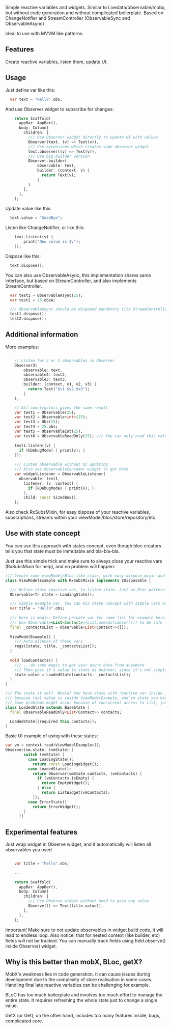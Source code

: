 Simple reactive variables and widgets.
Similar to Livedata/observable/mobx, but without code generation and without complicated boilerplate.
Based on ChangeNotifier and StreamController (ObservableSync and ObservableAsync)

Ideal to use with MVVM like patterns.

## Features

Create reactive variables, listen them, update UI.

## Usage

Just define var like this:

```dart
  var text = "Hello".obs;
```

And use Observer widget to subscribe for changes:

```dart
    return Scaffold(
      appBar: AppBar(),
      body: Column(
        children: [
          /// Use Observer widget directly to update UI with values
          Observer(text, (v) => Text(v)),
          /// Use extensions which creates same observer widget
          text.observer((v) => Text(v)),
          /// Use big builder version
          Observer.builder(
              observable: text,
              builder: (context, v) {
                return Text(v);
              }
          )
        ],
      ),
    );
```

Update value like this:

```dart
  text.value = "GoodBye";
```

Listen like ChangeNotifier, or like this:

```dart
    text.listen((v) {
        print("New value is $v");
    });
```

Dispose like this:

```dart
  text.dispose();
```

You can also use ObservableAsync, this implementation shares same interface, but based
on StreamController, and also implements StreamController.

```dart
  var test1 = ObservableAsync(25);
  var test2 = 25.obsA;

  /// ObservableAsync should be disposed mandatory (its StreamController based).
  test1.dispose();
  test2.dispose();
```

## Additional information

More examples:

```dart

    // Listen for 2 or 3 observables in Observer
    Observer3(
        observable: text,
        observable2: text2,
        observable3: text3,
        builder: (context, v1, v2, v3) {
          return Text("$v1 $v2 $v3");
        }
    ),

    // All constructors gives the same result
    var test1 = Observable(25);
    var test2 = Observable<int>(25);
    var test3 = Obs(25);
    var test4 = 25.obs;
    var test5 = ObservableInt(25);
    var test6 = ObservableReadOnly(25); /// You can only read this value
    
    test1.listen((v) {
      if (kDebugMode) { print(v); }
    });
    
    /// Listen observable without UI updating
    /// Also see ObservableConsumer widget to get both
    var widgetListener = ObservableListener(
      observable: test1,
        listener: (v, context) {
          if (kDebugMode) { print(v); }
        },
        child: const SizedBox(),
    );
```
Also check RxSubsMixin, for easy dispose of your reactive variables, subscriptions, streams within your viewModel/bloc/store/repository/etc.

## Use with state concept

You can use this approach with states concept, even though bloc creators tells you that state must be immutable and bla-bla-bla.

Just use this simple trick and make sure to always close your reactive vars (RxSubsMixin for help), and no problem will happen:

```dart
/// Create some viewModel/Bloc-like class, with easy dispose mixin and disposable interface
class ViewModelExample with RxSubsMixin implements IDisposable {

  /// Define state reactive var, to listen state. Just as Bloc pattern do.
  Observable<T> state = LoadingState();

  /// Simple example var. You can mix state concept with simple vars or not, it's you to decide
  var title = "Hello".obs;
  
  /// Here is magic. Define private var for some list for example here. It will used in state.
  /// Use Observable<List<Contact>>(List.unmodifiable([])) to be safe from concurrent access
  final _contactsList = Observable<List<Contact>>([]);
  
  ViewModelExample() {
    /// Auto-dispose of these vars
    regs([state, title, _contactsList]);
  }
  
  void loadContacts() {
    /// ...do some magic to get your async data from anywhere
    /// Then pass it's value to state as pointer, since it's not simple type.
    state.value = LoadedState(contacts: _contactsList);
  }
}

/// The state it self. Whola! You have state with reactive var inside it.
/// because real value is inside ViewModelExample, and in state you have only link to it.
/// Some problems might occur because of concurrent access to list, just make sure you change your data only inside ViewModel.
class LoadedState extends BaseState {
  final ObservableReadOnly<List<Contact>> contacts;

  LoadedState({required this.contacts});
}

```

Basic UI example of using with these states:

```dart
var vm = context.read<ViewModelExample>();
Observer(vm.state, (vmState) {
        switch (vmState) {
          case LoadingState():
            return const LoadingWidget();
          case LoadedState():
            return Observer(vmState.contacts, (vmContacts) {
              if (vmContacts.isEmpty) {
                return EmptyWidget();
              } else {
                return ListWidget(vmContacts);
            });
          case ErrorState():
            return ErrorWidget();
        }
      })

```

## Experimental features
Just wrap widget in Observe widget, and it automatically will listen all observables you used

```dart

    var title = "hello".obs;

    ...
  
    return Scaffold(
      appBar: AppBar(),
      body: Column(
        children: [
          /// Use Observe widget without need to pass any value
          Observe(() => Text(title.value)),
        ],
      ),
    );
```

Important! Make sure to not update observables in widget build code, it will lead to endless loop.
Also notice, that for nested context (like builder, etc) fields will not be tracked.
You can manually track fields using field.observe() inside Observe() widget.

## Why is this better than mobX, BLoc, getX?

MobX's weakness lies in code generation. It can cause issues during development due to the complexity of store realisation in some cases. 
Handling final late reactive variables can be challenging for example.

BLoC has too much boilerplate and involves too much effort to manage the entire state. 
It requires refreshing the whole state just to change a single value.

GetX (or Get), on the other hand, includes too many features inside, bugs, complicated core.
